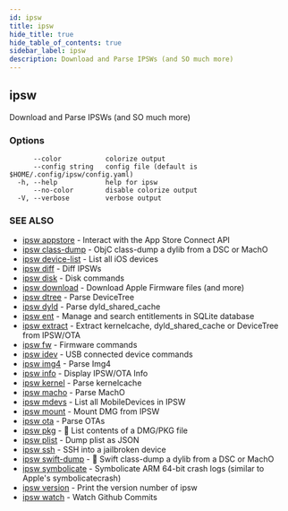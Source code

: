 ```yaml
---
id: ipsw
title: ipsw
hide_title: true
hide_table_of_contents: true
sidebar_label: ipsw
description: Download and Parse IPSWs (and SO much more)
---
```

## ipsw

Download and Parse IPSWs (and SO much more)

### Options

```
      --color           colorize output
      --config string   config file (default is $HOME/.config/ipsw/config.yaml)
  -h, --help            help for ipsw
      --no-color        disable colorize output
  -V, --verbose         verbose output
```

### SEE ALSO

* [ipsw appstore](/docs/cli/ipsw/appstore)	 - Interact with the App Store Connect API
* [ipsw class-dump](/docs/cli/ipsw/class-dump)	 - ObjC class-dump a dylib from a DSC or MachO
* [ipsw device-list](/docs/cli/ipsw/device-list)	 - List all iOS devices
* [ipsw diff](/docs/cli/ipsw/diff)	 - Diff IPSWs
* [ipsw disk](/docs/cli/ipsw/disk)	 - Disk commands
* [ipsw download](/docs/cli/ipsw/download)	 - Download Apple Firmware files (and more)
* [ipsw dtree](/docs/cli/ipsw/dtree)	 - Parse DeviceTree
* [ipsw dyld](/docs/cli/ipsw/dyld)	 - Parse dyld_shared_cache
* [ipsw ent](/docs/cli/ipsw/ent)	 - Manage and search entitlements in SQLite database
* [ipsw extract](/docs/cli/ipsw/extract)	 - Extract kernelcache, dyld_shared_cache or DeviceTree from IPSW/OTA
* [ipsw fw](/docs/cli/ipsw/fw)	 - Firmware commands
* [ipsw idev](/docs/cli/ipsw/idev)	 - USB connected device commands
* [ipsw img4](/docs/cli/ipsw/img4)	 - Parse Img4
* [ipsw info](/docs/cli/ipsw/info)	 - Display IPSW/OTA Info
* [ipsw kernel](/docs/cli/ipsw/kernel)	 - Parse kernelcache
* [ipsw macho](/docs/cli/ipsw/macho)	 - Parse MachO
* [ipsw mdevs](/docs/cli/ipsw/mdevs)	 - List all MobileDevices in IPSW
* [ipsw mount](/docs/cli/ipsw/mount)	 - Mount DMG from IPSW
* [ipsw ota](/docs/cli/ipsw/ota)	 - Parse OTAs
* [ipsw pkg](/docs/cli/ipsw/pkg)	 - 🚧 List contents of a DMG/PKG file
* [ipsw plist](/docs/cli/ipsw/plist)	 - Dump plist as JSON
* [ipsw ssh](/docs/cli/ipsw/ssh)	 - SSH into a jailbroken device
* [ipsw swift-dump](/docs/cli/ipsw/swift-dump)	 - 🚧 Swift class-dump a dylib from a DSC or MachO
* [ipsw symbolicate](/docs/cli/ipsw/symbolicate)	 - Symbolicate ARM 64-bit crash logs (similar to Apple's symbolicatecrash)
* [ipsw version](/docs/cli/ipsw/version)	 - Print the version number of ipsw
* [ipsw watch](/docs/cli/ipsw/watch)	 - Watch Github Commits

